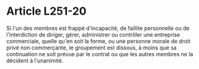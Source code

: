 # Article L251-20

Si l'un des membres est frappé d'incapacité, de faillite personnelle ou de l'interdiction de diriger, gérer, administrer ou contrôler une entreprise commerciale, quelle qu'en soit la forme, ou une personne morale de droit privé non commerçante, le groupement est dissous, à moins que sa continuation ne soit prévue par le contrat ou que les autres membres ne la décident à l'unanimité.